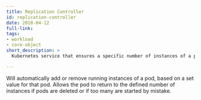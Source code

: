 ```yaml
---
title: Replication Controller
id: replication-controller
date: 2018-04-12
full-link: 
tags:
- workload
- core-object
short_description: >
  Kubernetes service that ensures a specific number of instances of a pod are always running.

---
```


Will automatically add or remove running instances of a pod, based on a set value for that pod. Allows the pod to return to the defined number of instances if pods are deleted or if too many are started by mistake.


